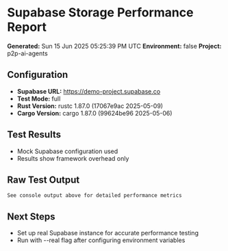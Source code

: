 # Supabase Storage Performance Report

**Generated:** Sun 15 Jun 2025 05:25:39 PM UTC
**Environment:** false
**Project:** p2p-ai-agents

## Configuration

- **Supabase URL:** https://demo-project.supabase.co
- **Test Mode:** full
- **Rust Version:** rustc 1.87.0 (17067e9ac 2025-05-09)
- **Cargo Version:** cargo 1.87.0 (99624be96 2025-05-06)

## Test Results

- Mock Supabase configuration used
- Results show framework overhead only

## Raw Test Output

```
See console output above for detailed performance metrics
```

## Next Steps

- Set up real Supabase instance for accurate performance testing
- Run with --real flag after configuring environment variables
